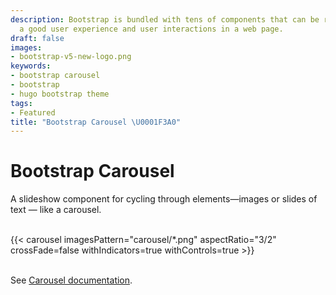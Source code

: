 ```yaml
---
description: Bootstrap is bundled with tens of components that can be reused to provide
  a good user experience and user interactions in a web page.
draft: false
images:
- bootstrap-v5-new-logo.png
keywords:
- bootstrap carousel
- bootstrap
- hugo bootstrap theme
tags:
- Featured
title: "Bootstrap Carousel \U0001F3A0"
---
```


# Bootstrap Carousel

A slideshow component for cycling through elements—images or slides of text — like a carousel.

<br>

<div class="w-50 mx-auto">
    {{< carousel imagesPattern="carousel/*.png" aspectRatio="3/2" crossFade=false withIndicators=true withControls=true >}}
</div>

<br>

See [Carousel documentation](https://getbootstrap.com/docs/5.3/components/carousel/).
